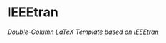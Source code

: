# IEEEtran

*Double-Column LaTeX Template based on
[IEEEtran](https://ctan.org/pkg/ieeetran?lang=en)*
